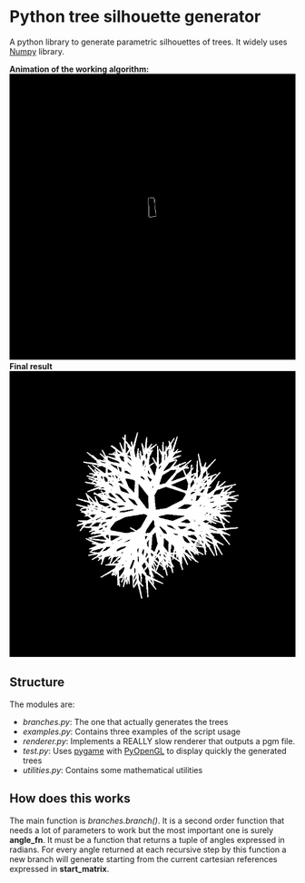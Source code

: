 # Python tree silhouette generator 
A python library to generate parametric silhouettes of trees.
It widely uses [Numpy][1] library.

**Animation of the working algorithm:**  
![Animation of the algorithm](./images/generation.gif)  
**Final result**
![Final result](./images/full.png)

## Structure
The modules are:
- *branches.py*: The one that actually generates the trees
- *examples.py*: Contains three examples of the script usage
- *renderer.py*: Implements a REALLY slow renderer that outputs a pgm file.
- *test.py*: Uses [pygame][2] with [PyOpenGL][3] to display quickly 
the generated trees
- *utilities.py*: Contains some mathematical utilities

## How does this works
The main function is *branches.branch()*. It is a second order function that 
needs a lot of parameters to work but the most important one is surely 
**angle_fn**. It must be a function that returns a tuple of
angles expressed in radians. For every angle returned at each recursive step
by this function a new branch will generate starting from the current cartesian 
references expressed in **start_matrix**.

[1]: http://www.numpy.org/
[2]: http://www.pygame.org/
[3]: http://pyopengl.sourceforge.net/
